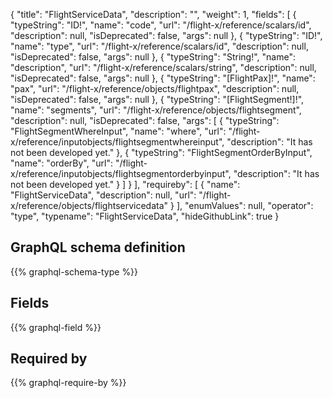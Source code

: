 {
  "title": "FlightServiceData",
  "description": "",
  "weight": 1,
  "fields": [
    {
      "typeString": "ID!",
      "name": "code",
      "url": "/flight-x/reference/scalars/id",
      "description": null,
      "isDeprecated": false,
      "args": null
    },
    {
      "typeString": "ID!",
      "name": "type",
      "url": "/flight-x/reference/scalars/id",
      "description": null,
      "isDeprecated": false,
      "args": null
    },
    {
      "typeString": "String!",
      "name": "description",
      "url": "/flight-x/reference/scalars/string",
      "description": null,
      "isDeprecated": false,
      "args": null
    },
    {
      "typeString": "[FlightPax]!",
      "name": "pax",
      "url": "/flight-x/reference/objects/flightpax",
      "description": null,
      "isDeprecated": false,
      "args": null
    },
    {
      "typeString": "[FlightSegment!]!",
      "name": "segments",
      "url": "/flight-x/reference/objects/flightsegment",
      "description": null,
      "isDeprecated": false,
      "args": [
        {
          "typeString": "FlightSegmentWhereInput",
          "name": "where",
          "url": "/flight-x/reference/inputobjects/flightsegmentwhereinput",
          "description": "It has not been developed yet."
        },
        {
          "typeString": "FlightSegmentOrderByInput",
          "name": "orderBy",
          "url": "/flight-x/reference/inputobjects/flightsegmentorderbyinput",
          "description": "It has not been developed yet."
        }
      ]
    }
  ],
  "requireby": [
    {
      "name": "FlightServiceData",
      "description": null,
      "url": "/flight-x/reference/objects/flightservicedata"
    }
  ],
  "enumValues": null,
  "operator": "type",
  "typename": "FlightServiceData",
  "hideGithubLink": true
}
## GraphQL schema definition

{{% graphql-schema-type %}}

## Fields

{{% graphql-field %}}

## Required by

{{% graphql-require-by %}}
